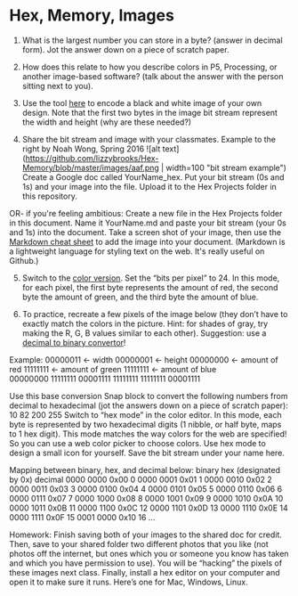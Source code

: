 # Hex, Memory, Images

1. What is the largest number you can store in a byte? (answer in decimal form). Jot the answer down on a piece of scratch paper.

2. How does this relate to how you describe colors in P5, Processing, or another image-based software? (talk about the answer with the person sitting next to you).

3. Use the tool [here](http://cs.ucls.uchicago.edu/~bfranke/codeDotOrg/Pixelation/Pixelation_v2.html) to encode a black and white image of your own design. Note that the first two bytes in the image bit stream represent the width and height (why are these needed?) 

4. Share the bit stream and image with your classmates. Example to the right by Noah Wong, Spring 2016 
![alt text](https://github.com/lizzybrooks/Hex-Memory/blob/master/images/aaf.png | width=100 "bit stream example")
Create a Google doc called YourName_hex. Put your bit stream (0s and 1s) and your image into the file. Upload it to the Hex Projects folder in this repository.

OR- if you're feeling ambitious: 
Create a new file in the Hex Projects folder in this document. Name it YourName.md and paste your bit stream (your 0s and 1s) into the document.
Take a screen shot of your image, then use the [Markdown cheat sheet](https://github.com/adam-p/markdown-here/wiki/Markdown-Cheatsheet#images) to add the image into your document. 
(Markdown is a lightweight language for styling text on the web. It's really useful on Github.)


5. Switch to the [color version](http://cs.ucls.uchicago.edu/~bfranke/codeDotOrg/Pixelation/Pixelation_v3.html). Set the “bits per pixel” to 24. In this mode, for each pixel, the first byte represents the amount of red, the second byte the amount of green, and the third byte the amount of blue. 

6. To practice, recreate a few pixels of the image below (they don’t have to exactly match the colors in the picture. Hint: for shades of gray, try making the R, G, B values similar to each other). Suggestion: use a [decimal to binary convertor](http://www.binaryhexconverter.com/decimal-to-binary-converter)!

Example:
00000011 ← width
00000001 ← height
00000000  ← amount of red
11111111  ← amount of green
11111111  ← amount of blue	
00000000
11111111
00001111
11111111
11111111
00001111


Use this base conversion Snap block to convert the following numbers from decimal to hexadecimal (jot the answers down on a piece of scratch paper):
		10
		82
		200
255
Switch to “hex mode” in the color editor. In this mode, each byte is represented by two hexadecimal digits (1 nibble, or half byte, maps to 1 hex digit). This mode matches the way colors for the web are specified! So you can use a web color picker to choose colors. Use hex mode to design a small icon for yourself. Save the bit stream under your name here.

Mapping between binary, hex, and decimal below:
binary
hex (designated by 0x)
decimal
0000 0000
0x00
0
0000 0001
0x01
1
0000 0010
0x02
2
0000 0011
0x03
3
0000 0100
0x04
4
0000 0101
0x05
5
0000 0110
0x06
6
0000 0111
0x07
7
0000 1000
0x08
8
0000 1001
0x09
9
0000 1010
0x0A
10
0000 1011
0x0B
11
0000 1100
0x0C
12
0000 1101
0x0D
13
0000 1110
0x0E
14
0000 1111
0x0F
15
0001 0000
0x10
16
...


Homework: Finish saving both of your images to the shared doc for credit.
Then, save to your shared folder two different photos that you like (not photos off the internet, but ones which you or someone you know has taken and which you have permission to use). You will be “hacking” the pixels of these images next class.
Finally, install a hex editor on your computer and open it to make sure it runs. Here’s one for Mac, Windows, Linux.
